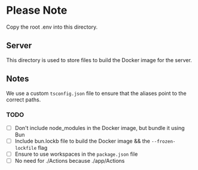# Please Note

Copy the root .env into this directory.

## Server

This directory is used to store files to build the Docker image for the server.

## Notes

We use a custom `tsconfig.json` file to ensure that the aliases point to the correct paths.

### TODO

- [ ] Don't include node_modules in the Docker image, but bundle it using Bun
- [ ] Include bun.lockb file to build the Docker image && the `--frozen-lockfile` flag
- [ ] Ensure to use workspaces in the `package.json` file
- [ ] No need for ./Actions because ./app/Actions
